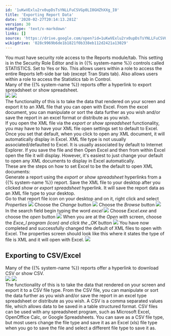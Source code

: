 ```yaml
---
id: '1uKwVExlu2rx0upDsTsYNLLFuCSVGp0LI0GHZhXXg_I0'
title: 'Exporting Report Data'
date: '2020-02-27T20:14:13.281Z'
version: 30
mimeType: 'text/x-markdown'
links: []
source: 'https://drive.google.com/open?id=1uKwVExlu2rx0upDsTsYNLLFuCSVGp0LI0GHZhXXg_I0'
wikigdrive: '028c9969b6de1b1821f0b338eb112d2421a13029'
---
```

You must have security role access to the Reports module/tab. This setting is in the Security Role Editor and is in {{% system-name %}} controls called STATISTICS. Set to Yes or No. This allows users within a role to access the entire Reports left-side bar tab (except Tran Stats tab). Also allows users within a role to access the Statistics tab in Control.  
Many of the {{% system-name %}} reports offer a hyperlink to export spreadsheet or show spreadsheet.  
![](../exporting-report-data.assets/db0134e66bb4d05762650a41688304f6.png) ![](../exporting-report-data.assets/be76e31130c0f58aaeb3e46f47099ea7.png)  
The functionality of this is to take the data that rendered on your screen and export it to an XML file that you can open with Excel. From the excel document, you can manipulate or sort the data further as you wish and/or save the report in an excel format or distribute as you wish.  
If you open the XML file via the *export or show spreadsheet* functionality, you may have to have your XML file open settings set to default to Excel. Once you set that default, when you click to open any XML document, it will automatically display in Excel. XML file type is not usually associated/defaulted to Excel. It is usually associated by default to Internet Explorer. If you save the file and then Open Excel and then from within Excel open the file it will display. However, it's easiest to just change your default to open any XML documents to display in Excel automatically.  
These are the steps on how to set Excel to be the default to open XML documents:  
Generate a report using the *export or show spreadsheet* hyperlinks from a {{% system-name %}} report. Save the XML file to your desktop after you clicked *show or export spreadsheet* hyperlink. It will save the report data as an XML file type to your desktop.  
Go to that report file icon on your desktop and on it, right click and select *Properties*
![](../exporting-report-data.assets/af480702bf7a99e32fc822f21f47b3cb.png)
Choose the *Change* button
![](../exporting-report-data.assets/f89155092904fceee72a884dec322da3.png)
Choose the *Browse* button
![](../exporting-report-data.assets/bb61aa4d59dfeb6ce0db77da31c29519.png)
In the search field begin typing the word *excel*
![](../exporting-report-data.assets/fccdc828ee7e4471f06e3cb31a9e2c44.png)
Choose *Excel.exe* and choose the *open* button
![](../exporting-report-data.assets/1b5896d7deb0168dc9089a6c7f0a927b.png)
When you are at the *Open with* screen, choose the *Exce_l program (icon) and click the _OK* button
![](../exporting-report-data.assets/57d1b75b059b0b7e4bf6edb1bc42f88b.png)
You have now completed and successfully changed the default of XML files to open with Excel. The properties screen should look like this where it states the type of file is XML and it will open with Excel.
![](../exporting-report-data.assets/c91941e99695625a03575e0478267599.png)

## Exporting to CSV/Excel

Many of the {{% system-name %}} reports offer a hyperlink to download CSV or show CSV.  
![](../exporting-report-data.assets/9bc09bb974f55d098ea1cfa2c11ac5db.png) ![](../exporting-report-data.assets/e06e68317ed21cbe666bf0fbcabf02b9.png)  
The functionality of this is to take the data that rendered on your screen and export it to a CSV file type. From the CSV file, you can manipulate or sort the data further as you wish and/or save the report in an excel type spreadsheet or distribute as you wish. A CSV is a comma separated values file, which allows data to be saved in a table structured format. CSV files can be used with any spreadsheet program, such as Microsoft Excel, OpenOffice Calc, or Google Spreadsheets. You can save as a CSV file type, but most users change the file type and save it as an Excel (xls) file type when you go to save the file and select a different file type to save it as.
